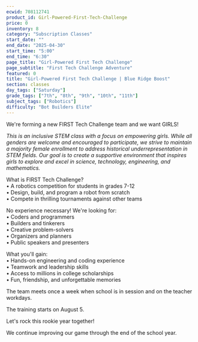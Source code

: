 ```yaml
---
ecwid: 708112741
product_id: Girl-Powered-First-Tech-Challenge
price: 0
inventory: 8
category: "Subscription Classes"
start_date: ""
end_date: "2025-04-30"
start_time: "5:00"
end_time: "6:30"
page_title: "Girl-Powered First Tech Challenge"
page_subtitle: "First Tech Challenge Adventure"
featured: 0
title: "Girl-Powered First Tech Challenge | Blue Ridge Boost"
section: classes
day_tags: ["Saturday"]
grade_tags: ["7th", "8th", "9th", "10th", "11th"]
subject_tags: ["Robotics"]
difficulty: "Bot Builders Elite"
---
```

<p>We're forming a new FIRST Tech Challenge team and we want GIRLS!<br>
</p><p><em>This is an inclusive STEM class with a focus on empowering girls. While all genders are welcome and encouraged to participate, we strive to maintain a majority female enrollment to address historical underrepresentation in STEM fields. Our goal is to create a supportive environment that inspires girls to explore and excel in science, technology, engineering, and mathematics.</em><em></em><br>
</p><p>What is FIRST Tech Challenge?<br>• A robotics competition for students in grades 7-12<br>• Design, build, and program a robot from scratch<br>• Compete in thrilling tournaments against other teams
</p><p>No experience necessary! We're looking for:<br>• Coders and programmers<br>• Builders and tinkerers<br>• Creative problem-solvers<br>• Organizers and planners<br>• Public speakers and presenters
</p><p>What you'll gain:<br>• Hands-on engineering and coding experience<br>• Teamwork and leadership skills<br>• Access to millions in college scholarships<br>• Fun, friendship, and unforgettable memories
</p><p>The team meets once a week when school is in session and on the teacher workdays.
</p><p>The training starts on August 5.
</p><p>Let's rock this rookie year together!<br>
</p><p>We continue improving our game through the end of the school year.
</p>
